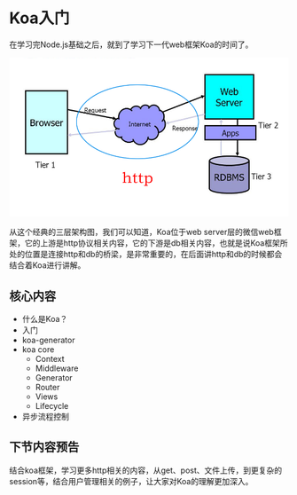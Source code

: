 # Koa入门

在学习完Node.js基础之后，就到了学习下一代web框架Koa的时间了。

![Three Tier Architecture](../three-tier-architecture.png)

从这个经典的三层架构图，我们可以知道，Koa位于web server层的微信web框架，它的上游是http协议相关内容，它的下游是db相关内容，也就是说Koa框架所处的位置是连接http和db的桥梁，是非常重要的，在后面讲http和db的时候都会结合着Koa进行讲解。

## 核心内容

- 什么是Koa？
- 入门
- koa-generator
- koa core
  - Context
  - Middleware
  - Generator
  - Router
  - Views
  - Lifecycle
- 异步流程控制

## 下节内容预告

结合koa框架，学习更多http相关的内容，从get、post、文件上传，到更复杂的session等，结合用户管理相关的例子，让大家对Koa的理解更加深入。
